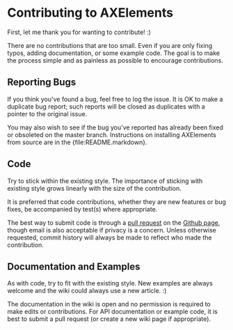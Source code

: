 # Contributing to AXElements

First, let me thank you for wanting to contribute! :)

There are no contributions that are too small. Even if you are only fixing
typos, adding documentation, or some example code. The goal is to make the 
process simple and as painless as possible to encourage contributions.


## Reporting Bugs

If you think you've found a bug, feel free to log the issue. It is OK to
make a duplicate bug report; such reports will be closed as duplicates
with a pointer to the original issue.

You may also wish to see if the bug you've reported has already been
fixed or obsoleted on the master branch. Instructions on installing
AXElements from source are in the {file:README.markdown}.


## Code

Try to stick within the existing style. The importance of sticking with
existing style grows linearly with the size of the contribution.

It is preferred that code contributions, whether they are new features or
bug fixes, be accompanied by test(s) where appropriate.

The best way to submit code is through a
[pull request](https://help.github.com/articles/using-pull-requests) on the
[Github page](https://github.com/AXElements/AXElements), though email is
also acceptable if privacy is a concern. Unless otherwise requested, commit
history will always be made to reflect who made the contribution.


## Documentation and Examples

As with code, try to fit with the existing style. New examples are always
welcome and the wiki could always use a new article. :)

The documentation in the wiki is open and no permission is required to make
edits or contributions. For API documentation or example code, it is best to
submit a pull request (or create a new wiki page if appropriate).

